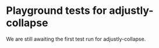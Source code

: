 # Playground tests for adjustly-collapse
We are still awaiting the first test run for adjustly-collapse.
